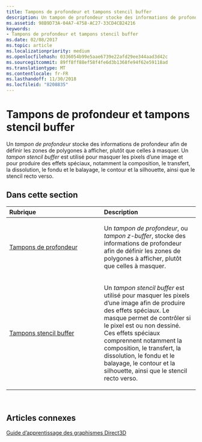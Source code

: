 ```yaml
---
title: Tampons de profondeur et tampons stencil buffer
description: Un tampon de profondeur stocke des informations de profondeur afin de définir les zones de polygones à afficher, plutôt que celles à masquer.
ms.assetid: 98B9D73A-04A7-4758-AC27-33CD4CB24216
keywords:
- Tampons de profondeur et tampons stencil buffer
ms.date: 02/08/2017
ms.topic: article
ms.localizationpriority: medium
ms.openlocfilehash: 0336054b99e5aae6739e22afd29ee344aad3d42c
ms.sourcegitcommit: 89ff8ff88ef58f4fe6d3b1368fe94f62e59118ad
ms.translationtype: MT
ms.contentlocale: fr-FR
ms.lasthandoff: 11/30/2018
ms.locfileid: "8208835"
---
```

# <a name="depth-and-stencil-buffers"></a>Tampons de profondeur et tampons stencil buffer


Un *tampon de profondeur* stocke des informations de profondeur afin de définir les zones de polygones à afficher, plutôt que celles à masquer. Un *tampon stencil buffer* est utilisé pour masquer les pixels d’une image et pour produire des effets spéciaux, notamment la composition, le transfert, la dissolution, le fondu et le balayage, le contour et la silhouette, ainsi que le stencil recto verso.

## <a name="span-idin-this-sectionspanin-this-section"></a><span id="in-this-section"></span>Dans cette section


<table>
<colgroup>
<col width="50%" />
<col width="50%" />
</colgroup>
<thead>
<tr class="header">
<th align="left">Rubrique</th>
<th align="left">Description</th>
</tr>
</thead>
<tbody>
<tr class="odd">
<td align="left"><p><a href="depth-buffers.md">Tampons de profondeur</a></p></td>
<td align="left"><p>Un <em>tampon de profondeur</em>, ou <em>tampon z-buffer</em>, stocke des informations de profondeur afin de définir les zones de polygones à afficher, plutôt que celles à masquer.</p></td>
</tr>
<tr class="even">
<td align="left"><p><a href="stencil-buffers.md">Tampons stencil buffer</a></p></td>
<td align="left"><p>Un <em>tampon stencil buffer</em> est utilisé pour masquer les pixels d’une image afin de produire des effets spéciaux. Le masque permet de contrôler si le pixel est ou non dessiné. Ces effets spéciaux comprennent notamment la composition, le transfert, la dissolution, le fondu et le balayage, le contour et la silhouette, ainsi que le stencil recto verso.</p></td>
</tr>
</tbody>
</table>

 

## <a name="span-idrelated-topicsspanrelated-topics"></a><span id="related-topics"></span>Articles connexes


[Guide d’apprentissage des graphismes Direct3D](index.md)

 

 




